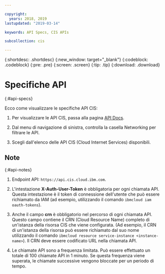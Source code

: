 ```yaml
---

copyright:
  years: 2018, 2019
lastupdated: "2019-03-14"

keywords: API Specs, CIS APIs

subcollection: cis

---
```



{:shortdesc: .shortdesc}
{:new_window: target="_blank"}
{:codeblock: .codeblock}
{:pre: .pre}
{:screen: .screen}
{:tip: .tip}
{:download: .download}

# Specifiche API
{:#api-specs}

Ecco come visualizzare le specifiche API CIS: 

1. Per visualizzare le API CIS, passa alla pagina [API Docs](/apidocs/). 

2. Dal menu di navigazione di sinistra, controlla la casella Networking per filtrare le API.

3. Scegli dall'elenco delle API CIS (Cloud Internet Services) disponibili.


## Note
{:#api-notes}

1. Endpoint API: `https://api.cis.cloud.ibm.com`.

2. L'intestazione **X-Auth-User-Token** è obbligatoria per ogni chiamata API. Questa intestazione è il token di connessione dell'utente che può essere richiamato da IAM (ad esempio, utilizzando il comando `ibmcloud iam oauth-tokens`).

3. Anche il campo **crn** è obbligatorio nel percorso di ogni chiamata API. Questo campo contiene il CRN (Cloud Resource Name) completo di un'istanza della risorsa CIS che viene configurata. (Ad esempio, il CRN di un'istanza della risorsa può essere richiamato dal suo nome utilizzando il comando `ibmcloud resource service-instance <instance-name>`). Il CRN deve essere codificato URL nella chiamata API.

4. Le chiamate API sono a frequenza limitata. Può essere effettuato un totale di 100 chiamate API in 1 minuto. Se questa frequenza viene superata, le chiamate successive vengono bloccate per un periodo di tempo. 
